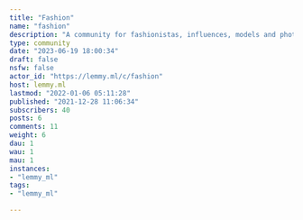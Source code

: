 ```yaml
---
title: "Fashion" 
name: "fashion"
description: "A community for fashionistas, influences, models and photographers to express.Telegram Channel:https://t.me/fashionstate"
type: community
date: "2023-06-19 18:00:34"
draft: false
nsfw: false
actor_id: "https://lemmy.ml/c/fashion"
host: lemmy.ml
lastmod: "2022-01-06 05:11:28"
published: "2021-12-28 11:06:34"
subscribers: 40
posts: 6
comments: 11
weight: 6
dau: 1
wau: 1
mau: 1
instances:
- "lemmy_ml"
tags: 
- "lemmy_ml"

---
```

